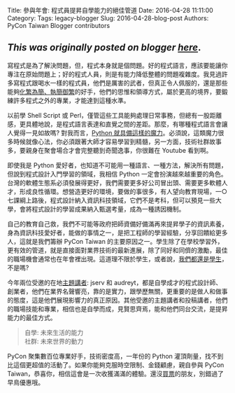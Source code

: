 Title: 參與年會: 程式員提昇自學能力的絕佳管道
Date: 2016-04-28 11:11:00
Category:
Tags: legacy-blogger
Slug: 2016-04-28-blog-post
Authors: PyCon Taiwan Blogger contributors

*This was originally posted on blogger [here](https://pycontw.blogspot.com/2016/04/blog-post.html)*.
---
<p>寫程式是為了解決問題，但，程式本身就是個問題。好的程式語言，應該要能讓你專注在原始問題上；好的程式人員，則是有能力降低整體的問題複雜度。我見過許多寫程式跟喝水一樣的程式員，他們是厲害的武者，但真正令人佩服的，還是那些能夠<a href="https://plus.google.com/+TsungWeiHu/posts/1eMUQFq2iyt">化繁為簡、執簡御繁</a>的好手，他們的思惟和領導方式，屬於更高的境界，要鍛練許多程式之外的專業，才能達到這種水準。</p>
<p>以前學 Shell Script 或 Perl，僅管這些工具能夠處理日常事務，但總有一股距離感，更具體地說，是程式語言表達和直覺之間的差距。那麼，有哪種程式語言會讓人覺得一見如故嗎? 對我而言，<a href="http://www.artima.com/intv/aboutme.html">Python 就具備這樣的魔力</a>。必須說，這類魔力很多時候就像心法，你必須跟著大師才容易學習到精髓，另一方面，技術社群故事多，要親身在聚會場合才會完整聽到奇聞逸事，你很難在 Youtube 看到啊。</p>
<p>即使我是 Python 愛好者，也知道不可能用一種語言、一種方法，解決所有問題，但說到程式設計入門學習的領域，我相信 Python 一定會扮演越來越重要的角色。台灣的軟體生態系必須發展得更好，我們需要更多好公司冒出頭、需要更多軟體人才，形成良性循環。想營造更好的環境，要做的事很多，有人望向教育現場，一○七課綱上路後，程式設計納入資訊科技領域，它們不是考科，但可以預見一些大學，會將程式設計的學習成果納入甄選考量，成為一種誘因機制。</p>
<p>自己的教育自己救，我們不可能等政府把師資備好備滿再來提昇學子的資訊素養，身為資訊科技愛好者，能做的事情之一，是把工程師的學習經驗，分享回饋給更多人，這就是我們籌辦 PyCon Taiwan 的主要原因之一。學生除了在學校學習外，更有效的管道，就是直接面對業界技術的最新進展，除了同好和同儕的激勵，最佳的職場機會通常也在年會裡出現。這道理不限於學生，或者說，<a href="https://www.youtube.com/watch?v=InVlFJ5cOgc">我們都還是學生</a>，不是嗎?</p>
<p>今年兩位受邀的在地<a href="http://tw.pycon.org/2016/events/keynotes/">主題講者</a>: jserv 和 audreyt，都是自學成才的程式設計師、創業者，他們在業界名聲響亮，靠的是實力，跟學歷無關，更重要的是做人和做事的態度，這是他們展現影響力的真正原因。其他受邀的主題講者和投稿講者，他們的職場技能和專業，相信也是自學而成，見賢思齊焉，能和他們同台交流，是提昇能力的最佳方式。</p>
<blockquote class="tr_bq">
自學: 未來生活的能力<br />
社群: 未來世界的動力</blockquote>
<p>PyCon 聚集數百位專業好手，技術密度高，一年份的 Python 灌頂劑量，找不到比這個更超值的活動了。如果你能夠克服時空限制、金錢顧慮，親自參與 PyCon Taiwan，恭喜你，相信這會是一次收獲滿滿的體驗。還沒<a href="http://tw.pycon.org/2016/registration/ticket-info/">買票</a>的朋友，別錯過了早鳥優惠哦。</p>
